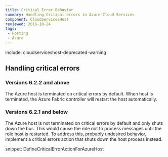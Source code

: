 ```yaml
---
title: Critical Error Behavior
summary: Handling Critical errors in Azure Cloud Services
component: CloudServicesHost
reviewed: 2016-10-24
tags:
 - Hosting
 - Azure
---
```


include: cloudserviceshost-deprecated-warning


## Handling critical errors


### Versions 6.2.2 and above

The Azure host is terminated on critical errors by default. When host is terminated, the Azure Fabric controller will restart the host automatically.


### Versions 6.2.1 and below

The Azure host is not terminated on critical errors by default and only shuts down the bus. This would cause the role not to process messages until the role host is restarted. To address this, probably undesired behavior, implement a critical errors action that shuts down the host process instead.

snippet: DefineCriticalErrorActionForAzureHost
